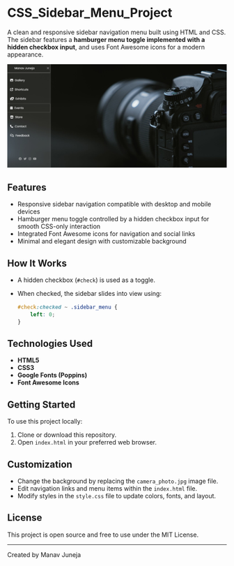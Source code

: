 # CSS_Sidebar_Menu_Project

A clean and responsive sidebar navigation menu built using HTML and CSS. The sidebar features a **hamburger menu toggle implemented with a hidden checkbox input**, and uses Font Awesome icons for a modern appearance.

[![Watch the video](assets\sidebar_menu_working.png)](assets\Sidebar_menu.mp4)

## Features

- Responsive sidebar navigation compatible with desktop and mobile devices  
- Hamburger menu toggle controlled by a hidden checkbox input for smooth CSS-only interaction  
- Integrated Font Awesome icons for navigation and social links  
- Minimal and elegant design with customizable background

## How It Works
- A hidden checkbox (`#check`) is used as a toggle.
- When checked, the sidebar slides into view using:

  ```css
  #check:checked ~ .sidebar_menu {
      left: 0;
  }
  
## Technologies Used
- **HTML5**
- **CSS3**
- **Google Fonts (Poppins)**
- **Font Awesome Icons**

## Getting Started

To use this project locally:

1. Clone or download this repository.  
2. Open `index.html` in your preferred web browser.  

## Customization

- Change the background by replacing the `camera_photo.jpg` image file.  
- Edit navigation links and menu items within the `index.html` file.  
- Modify styles in the `style.css` file to update colors, fonts, and layout.  

## License

This project is open source and free to use under the MIT License.  

---

Created by Manav Juneja
